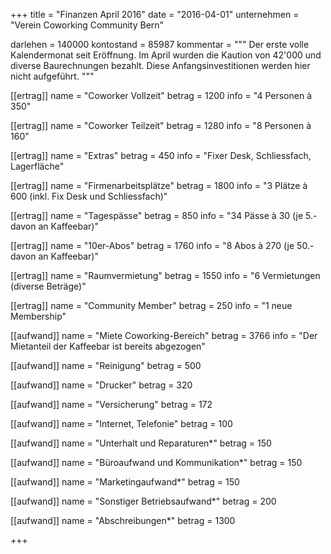 +++
title = "Finanzen April 2016"
date = "2016-04-01"
unternehmen = "Verein Coworking Community Bern"

darlehen = 140000
kontostand = 85987
kommentar = """
Der erste volle Kalendermonat seit Eröffnung. Im April wurden die Kaution von 42'000 und diverse Baurechnungen bezahlt. Diese Anfangsinvestitionen werden hier nicht aufgeführt.
"""

[[ertrag]]
name = "Coworker Vollzeit"
betrag = 1200
info = "4 Personen à 350"

[[ertrag]]
name = "Coworker Teilzeit"
betrag = 1280
info = "8 Personen à 160"

[[ertrag]]
name = "Extras"
betrag = 450
info = "Fixer Desk, Schliessfach, Lagerfläche"

[[ertrag]]
name = "Firmenarbeitsplätze"
betrag = 1800
info = "3 Plätze à 600 (inkl. Fix Desk und Schliessfach)"

[[ertrag]]
name = "Tagespässe"
betrag = 850
info = "34 Pässe à 30 (je 5.- davon an Kaffeebar)"

[[ertrag]]
name = "10er-Abos"
betrag = 1760
info = "8 Abos à 270 (je 50.- davon an Kaffeebar)"

[[ertrag]]
name = "Raumvermietung"
betrag = 1550
info = "6 Vermietungen (diverse Beträge)"

[[ertrag]]
name = "Community Member"
betrag = 250
info = "1 neue Membership"


[[aufwand]]
name = "Miete Coworking-Bereich"
betrag = 3766
info = "Der Mietanteil der Kaffeebar ist bereits abgezogen"

[[aufwand]]
name = "Reinigung"
betrag = 500

[[aufwand]]
name = "Drucker"
betrag = 320

[[aufwand]]
name = "Versicherung"
betrag = 172

[[aufwand]]
name = "Internet, Telefonie"
betrag = 100

[[aufwand]]
name = "Unterhalt und Reparaturen*"
betrag = 150

[[aufwand]]
name = "Büroaufwand und Kommunikation*"
betrag = 150

[[aufwand]]
name = "Marketingaufwand*"
betrag = 150

[[aufwand]]
name = "Sonstiger Betriebsaufwand*"
betrag = 200

[[aufwand]]
name = "Abschreibungen*"
betrag = 1300

+++
